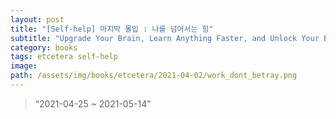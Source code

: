 ```yaml
---
layout: post
title: "[Self-help] 마지막 몰입 : 나를 넘어서는 힘"
subtitle: "Upgrade Your Brain, Learn Anything Faster, and Unlock Your Exceptional Life"
category: books
tags: etcetera self-help
image:
path: /assets/img/books/etcetera/2021-04-02/work_dont_betray.png
---
```


> “2021-04-25 ~ 2021-05-14”